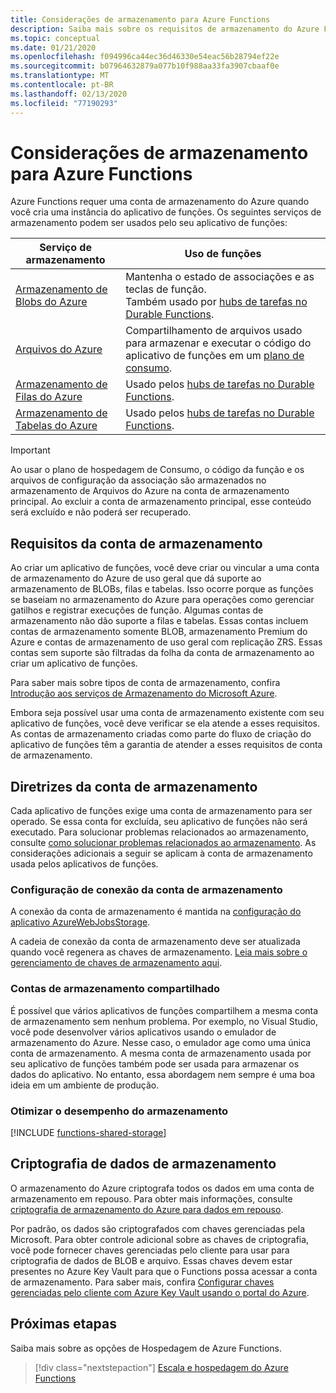 ```yaml
---
title: Considerações de armazenamento para Azure Functions
description: Saiba mais sobre os requisitos de armazenamento do Azure Functions e sobre a criptografia de dados armazenados.
ms.topic: conceptual
ms.date: 01/21/2020
ms.openlocfilehash: f094996ca44ec36d46330e54eac56b28794ef22e
ms.sourcegitcommit: b07964632879a077b10f988aa33fa3907cbaaf0e
ms.translationtype: MT
ms.contentlocale: pt-BR
ms.lasthandoff: 02/13/2020
ms.locfileid: "77190293"
---
```

# <a name="storage-considerations-for-azure-functions"></a>Considerações de armazenamento para Azure Functions

Azure Functions requer uma conta de armazenamento do Azure quando você cria uma instância do aplicativo de funções. Os seguintes serviços de armazenamento podem ser usados pelo seu aplicativo de funções:


|Serviço de armazenamento  | Uso de funções  |
|---------|---------|
| [Armazenamento de Blobs do Azure](../storage/blobs/storage-blobs-introduction.md)     | Mantenha o estado de associações e as teclas de função.  <br/>Também usado por [hubs de tarefas no Durable Functions](durable/durable-functions-task-hubs.md). |
| [Arquivos do Azure](../storage/files/storage-files-introduction.md)  | Compartilhamento de arquivos usado para armazenar e executar o código do aplicativo de funções em um [plano de consumo](functions-scale.md#consumption-plan). |
| [Armazenamento de Filas do Azure](../storage/queues/storage-queues-introduction.md)     | Usado pelos [hubs de tarefas no Durable Functions](durable/durable-functions-task-hubs.md).   |
| [Armazenamento de Tabelas do Azure](../storage/tables/table-storage-overview.md)  |  Usado pelos [hubs de tarefas no Durable Functions](durable/durable-functions-task-hubs.md).       |

> [!IMPORTANT]
> Ao usar o plano de hospedagem de Consumo, o código da função e os arquivos de configuração da associação são armazenados no armazenamento de Arquivos do Azure na conta de armazenamento principal. Ao excluir a conta de armazenamento principal, esse conteúdo será excluído e não poderá ser recuperado.

## <a name="storage-account-requirements"></a>Requisitos da conta de armazenamento

Ao criar um aplicativo de funções, você deve criar ou vincular a uma conta de armazenamento do Azure de uso geral que dá suporte ao armazenamento de BLOBs, filas e tabelas. Isso ocorre porque as funções se baseiam no armazenamento do Azure para operações como gerenciar gatilhos e registrar execuções de função. Algumas contas de armazenamento não dão suporte a filas e tabelas. Essas contas incluem contas de armazenamento somente BLOB, armazenamento Premium do Azure e contas de armazenamento de uso geral com replicação ZRS. Essas contas sem suporte são filtradas da folha da conta de armazenamento ao criar um aplicativo de funções.

Para saber mais sobre tipos de conta de armazenamento, confira [Introdução aos serviços de Armazenamento do Microsoft Azure](../storage/common/storage-introduction.md#azure-storage-services). 

Embora seja possível usar uma conta de armazenamento existente com seu aplicativo de funções, você deve verificar se ela atende a esses requisitos. As contas de armazenamento criadas como parte do fluxo de criação do aplicativo de funções têm a garantia de atender a esses requisitos de conta de armazenamento.  

## <a name="storage-account-guidance"></a>Diretrizes da conta de armazenamento

Cada aplicativo de funções exige uma conta de armazenamento para ser operado. Se essa conta for excluída, seu aplicativo de funções não será executado. Para solucionar problemas relacionados ao armazenamento, consulte [como solucionar problemas relacionados ao armazenamento](functions-recover-storage-account.md). As considerações adicionais a seguir se aplicam à conta de armazenamento usada pelos aplicativos de funções.

### <a name="storage-account-connection-setting"></a>Configuração de conexão da conta de armazenamento

A conexão da conta de armazenamento é mantida na [configuração do aplicativo AzureWebJobsStorage](./functions-app-settings.md#azurewebjobsstorage). 

A cadeia de conexão da conta de armazenamento deve ser atualizada quando você regenera as chaves de armazenamento. [Leia mais sobre o gerenciamento de chaves de armazenamento aqui](https://docs.microsoft.com/azure/storage/common/storage-create-storage-account).

### <a name="shared-storage-accounts"></a>Contas de armazenamento compartilhado

É possível que vários aplicativos de funções compartilhem a mesma conta de armazenamento sem nenhum problema. Por exemplo, no Visual Studio, você pode desenvolver vários aplicativos usando o emulador de armazenamento do Azure. Nesse caso, o emulador age como uma única conta de armazenamento. A mesma conta de armazenamento usada por seu aplicativo de funções também pode ser usada para armazenar os dados do aplicativo. No entanto, essa abordagem nem sempre é uma boa ideia em um ambiente de produção.

### <a name="optimize-storage-performance"></a>Otimizar o desempenho do armazenamento

[!INCLUDE [functions-shared-storage](../../includes/functions-shared-storage.md)]

## <a name="storage-data-encryption"></a>Criptografia de dados de armazenamento

O armazenamento do Azure criptografa todos os dados em uma conta de armazenamento em repouso. Para obter mais informações, consulte [criptografia de armazenamento do Azure para dados em repouso](../storage/common/storage-service-encryption.md).

Por padrão, os dados são criptografados com chaves gerenciadas pela Microsoft. Para obter controle adicional sobre as chaves de criptografia, você pode fornecer chaves gerenciadas pelo cliente para usar para criptografia de dados de BLOB e arquivo. Essas chaves devem estar presentes no Azure Key Vault para que o Functions possa acessar a conta de armazenamento. Para saber mais, confira [Configurar chaves gerenciadas pelo cliente com Azure Key Vault usando o portal do Azure](../storage/common/storage-encryption-keys-portal.md).  

## <a name="next-steps"></a>Próximas etapas

Saiba mais sobre as opções de Hospedagem de Azure Functions.

> [!div class="nextstepaction"]
> [Escala e hospedagem do Azure Functions](functions-scale.md)


